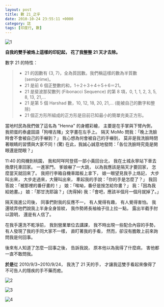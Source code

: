 ```yaml
---
layout: post
title: 數 21_之乎
date: 2010-10-24 23:55:11 +0000
category: 誌
tags: [印度行, 數]
---
```



![1](/blog/assets/images/2010/n211.jpg)

**自我的雙手被烙上這樣的印記起，
花了我整整 21 天才去除。**

數字 21 的特性：
>- 21 的因數有 {3, 7}，全為質因數。我們稱這樣的數為半質數 (semiprime)。
>- 21 是前 6 個正整數的和，1＋2＋3＋4＋5＋6＝21。
>- 21 是斐波那契數列 (Fibonacci Sequence) 的第 8 項，0, 1, 1, 2, 3, 5, 8, 13, 21,...
>- 21 是第 5 個 Harshad 數，10, 12, 18, 20, 21,... (能被自己的數字和整除)
>- 21 個正方形所組成的正方形是目前已知最小的簡單完美正方形。


<!--more-->

當地村民為我們做了這名為 "Henna" 的身體彩繪，
主要是在手掌與下臂內側，
我把蛋的泰盧固語「狗哩古賭」文字畫在左手上。
隔天 MoMo 問我：「晚上洗臉時會不會被自己的手嚇到？」
我心想為何會被自己的手嚇到，
莫非是我洗臉時閉著眼睛的習慣與大家不同！(驚)
在此，我誠心誠意地發問：「各位洗臉時究竟是開眼還是閉眼？」

11:40 的飛機到桃園，
我和阿咩阿登搭一部小黃回台北，
我在土城永寧站下車去換摩托車回家。
一進家門，
爹娘嚇了一大跳，
以為我應該是隔天才要回家，
怎麼當天就回來了。
我把行李箱自機車踏板上拿下，
娘一眼望見我手上烙記，
大步叫出來，
大步走過來，大聲叫出來，
牽起我的手說：「你的手是怎麼了？」
我回答說：「被那裡的番仔畫的！」
娘：「唉呦，番仔是按怎給你畫？」
我：「因為我給她畫。」
娘：「那甘洗耶論？」(洗得掉)
我：「會吧，應該半個月一個月就掉了。」

隔天我進公司後，
同事們對我的反應不一，
有人覺得有趣，
有人覺得害怕。
我還唬弄他們說我上半身全身皆紋，
我作勢將長袖袖子往上拉一點，
露出半截手肘以證明，
還是有人信了。

在我手還洗不乾淨前，
我到營業單位去講課，
我不時出現一些配合內容的手勢，
有人發現了我的手同大家不一樣，
直盯著我的手看，
然而，卻沒有膽敢上前來詢問我是何回事。

後來有人知道了怎麼一回事之後，
告訴我說，
原本他以為我得了什麼病，
害他都一直不敢問我。

**於是**從 2010/9/3~2010/9/24，
我洗了 21 天的手，
才讓我這雙手看起來像得了不可告人的隱疾的手不藥而癒。

![2](/blog/assets/images/2010/n212.jpg)

![3](/blog/assets/images/2010/n213.jpg)

![4](/blog/assets/images/2010/n214.jpg)
